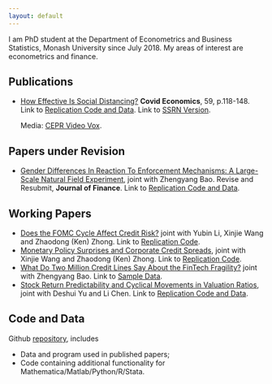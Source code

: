 ```yaml
---
layout: default
---
```


I am PhD student at the Department of Econometrics and Business Statistics, Monash University since July 2018. My areas of interest are econometrics and finance.



## Publications

- [How Effective Is Social Distancing?](https://cepr.org/file/10060/download?token=eOeGMKrX) **Covid Economics**, 59, p.118-148. Link to [Replication Code and Data](https://github.com/difang-huang?tab=repositories). Link to [SSRN Version](https://papers.ssrn.com/sol3/papers.cfm?abstract_id=3680321). 

  Media: [CEPR Video Vox](https://voxeu.org/content/how-effective-social-distancing-evidence-us).

  

## Papers under Revision

- [Gender Differences In Reaction To Enforcement Mechanisms: A Large-Scale Natural Field Experiment](https://papers.ssrn.com/sol3/papers.cfm?abstract_id=3641282), joint with Zhengyang Bao. Revise and Resubmit, **Journal of Finance**. Link to [Replication Code and Data](https://github.com/difang-huang?tab=repositories).



## Working Papers

- [Does the FOMC Cycle Affect Credit Risk?](https://papers.ssrn.com/sol3/papers.cfm?abstract_id=3512662) joint with Yubin Li, Xinjie Wang and Zhaodong (Ken) Zhong. Link to [Replication Code](https://github.com/difang-huang?tab=repositories).
- [Monetary Policy Surprises and Corporate Credit Spreads](https://papers.ssrn.com/sol3/papers.cfm?abstract_id=3700257), joint with Xinjie Wang and Zhaodong (Ken) Zhong. Link to [Replication Code](https://github.com/difang-huang?tab=repositories).
- [What Do Two Million Credit Lines Say About the FinTech Fragility?](https://papers.ssrn.com/sol3/papers.cfm?abstract_id=3734770) joint with Zhengyang Bao. Link to [Sample Data](https://github.com/difang-huang?tab=repositories).
- [Stock Return Predictability and Cyclical Movements in Valuation Ratios](https://papers.ssrn.com/sol3/papers.cfm?abstract_id=3755710), joint with Deshui Yu and Li Chen. Link to [Replication Code and Data](https://github.com/difang-huang?tab=repositories).



## Code and Data

Github [repository](https://github.com/difang-huang?tab=repositories), includes

- Data and program used in published papers;
- Code containing additional functionality for Mathematica/Matlab/Python/R/Stata.
